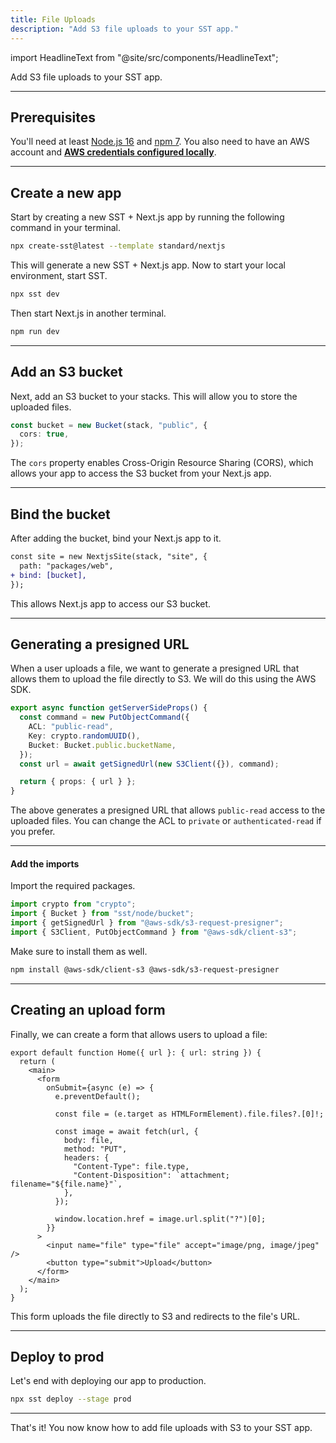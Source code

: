 ```yaml
---
title: File Uploads
description: "Add S3 file uploads to your SST app."
---
```


import HeadlineText from "@site/src/components/HeadlineText";

<HeadlineText>

Add S3 file uploads to your SST app.

</HeadlineText>

---

## Prerequisites

You'll need at least [Node.js 16](https://nodejs.org/) and [npm 7](https://www.npmjs.com/). You also need to have an AWS account and [**AWS credentials configured locally**](advanced/iam-credentials.md#loading-from-a-file).

---

## Create a new app

Start by creating a new SST + Next.js app by running the following command in your terminal.

```bash
npx create-sst@latest --template standard/nextjs
```

This will generate a new SST + Next.js app. Now to start your local environment, start SST.

```bash
npx sst dev
```

Then start Next.js in another terminal.

```bash
npm run dev
```

---

## Add an S3 bucket

Next, add an S3 bucket to your stacks. This will allow you to store the uploaded files.

```ts title="stacks/Default.ts"
const bucket = new Bucket(stack, "public", {
  cors: true,
});
```

The `cors` property enables Cross-Origin Resource Sharing (CORS), which allows your app to access the S3 bucket from your Next.js app.

---

## Bind the bucket

After adding the bucket, bind your Next.js app to it.

```diff title="stacks/Default.ts"
const site = new NextjsSite(stack, "site", {
  path: "packages/web",
+ bind: [bucket],
});
```

This allows Next.js app to access our S3 bucket.

---

## Generating a presigned URL

When a user uploads a file, we want to generate a presigned URL that allows them to upload the file directly to S3. We will do this using the AWS SDK.

```ts title="pages/index.ts"
export async function getServerSideProps() {
  const command = new PutObjectCommand({
    ACL: "public-read",
    Key: crypto.randomUUID(),
    Bucket: Bucket.public.bucketName,
  });
  const url = await getSignedUrl(new S3Client({}), command);

  return { props: { url } };
}
```

The above generates a presigned URL that allows `public-read` access to the uploaded files. You can change the ACL to `private` or `authenticated-read` if you prefer.

---

#### Add the imports

Import the required packages.

```ts title="pages/index.ts"
import crypto from "crypto";
import { Bucket } from "sst/node/bucket";
import { getSignedUrl } from "@aws-sdk/s3-request-presigner";
import { S3Client, PutObjectCommand } from "@aws-sdk/client-s3";
```

Make sure to install them as well.

```bash
npm install @aws-sdk/client-s3 @aws-sdk/s3-request-presigner
```

---

## Creating an upload form

Finally, we can create a form that allows users to upload a file:

```tsx title="pages/index.tsx"
export default function Home({ url }: { url: string }) {
  return (
    <main>
      <form
        onSubmit={async (e) => {
          e.preventDefault();

          const file = (e.target as HTMLFormElement).file.files?.[0]!;

          const image = await fetch(url, {
            body: file,
            method: "PUT",
            headers: {
              "Content-Type": file.type,
              "Content-Disposition": `attachment; filename="${file.name}"`,
            },
          });

          window.location.href = image.url.split("?")[0];
        }}
      >
        <input name="file" type="file" accept="image/png, image/jpeg" />
        <button type="submit">Upload</button>
      </form>
    </main>
  );
}
```

This form uploads the file directly to S3 and redirects to the file's URL.

---

## Deploy to prod

Let's end with deploying our app to production.

```bash
npx sst deploy --stage prod
```

---

That's it! You now know how to add file uploads with S3 to your SST app.
